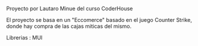 Proyecto por Lautaro Minue del curso CoderHouse

El proyecto se basa en un "Eccomerce" basado en el juego Counter Strike, donde hay compra de las cajas miticas del mismo.

Librerias : MUI